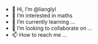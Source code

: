 - 👋 Hi, I’m @lianglyl
- 👀 I’m interested in maths
- 🌱 I’m currently learning ...
- 💞️ I’m looking to collaborate on ...
- 📫 How to reach me ...

<!---
lianglyl/lianglyl is a ✨ special ✨ repository because its `README.md` (this file) appears on your GitHub profile.
You can click the Preview link to take a look at your changes.
--->
